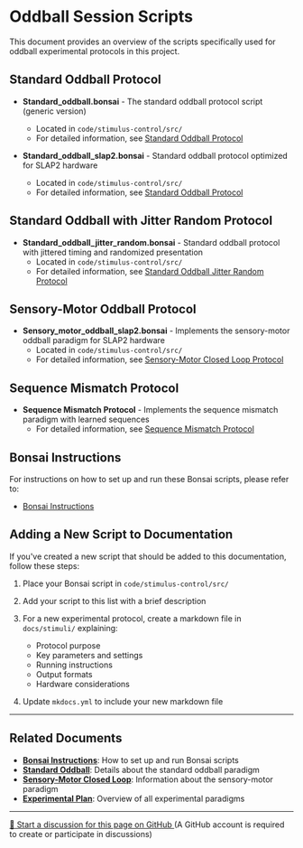 # Oddball Session Scripts

This document provides an overview of the scripts specifically used for oddball experimental protocols in this project.

## Standard Oddball Protocol

- **Standard_oddball.bonsai** - The standard oddball protocol script (generic version)
    - Located in `code/stimulus-control/src/`
    - For detailed information, see [Standard Oddball Protocol](standard-oddball.md)

- **Standard_oddball_slap2.bonsai** - Standard oddball protocol optimized for SLAP2 hardware
    - Located in `code/stimulus-control/src/`
    - For detailed information, see [Standard Oddball Protocol](standard-oddball.md)

## Standard Oddball with Jitter Random Protocol

- **Standard_oddball_jitter_random.bonsai** - Standard oddball protocol with jittered timing and randomized presentation
    - Located in `code/stimulus-control/src/`
    - For detailed information, see [Standard Oddball Jitter Random Protocol](standard-oddball-jitter-random.md)

## Sensory-Motor Oddball Protocol

- **Sensory_motor_oddball_slap2.bonsai** - Implements the sensory-motor oddball paradigm for SLAP2 hardware
    - Located in `code/stimulus-control/src/`
    - For detailed information, see [Sensory-Motor Closed Loop Protocol](sensory-motor-closed-loop.md)

## Sequence Mismatch Protocol

- **Sequence Mismatch Protocol** - Implements the sequence mismatch paradigm with learned sequences
    - For detailed information, see [Sequence Mismatch Protocol](sequence-mismatch.md)

## Bonsai Instructions

For instructions on how to set up and run these Bonsai scripts, please refer to:
- [Bonsai Instructions](bonsai_instructions.md)

## Adding a New Script to Documentation

If you've created a new script that should be added to this documentation, follow these steps:

1. Place your Bonsai script in `code/stimulus-control/src/`

2. Add your script to this list with a brief description

3. For a new experimental protocol, create a markdown file in `docs/stimuli/` explaining:
    - Protocol purpose
    - Key parameters and settings
    - Running instructions
    - Output formats
    - Hardware considerations

4. Update `mkdocs.yml` to include your new markdown file

---

## Related Documents

- **[Bonsai Instructions](bonsai_instructions.md)**: How to set up and run Bonsai scripts
- **[Standard Oddball](standard-oddball.md)**: Details about the standard oddball paradigm 
- **[Sensory-Motor Closed Loop](sensory-motor-closed-loop.md)**: Information about the sensory-motor paradigm
- **[Experimental Plan](../experimental-plan.md)**: Overview of all experimental paradigms

<!-- DISCUSSION_LINK_START -->
<div class="discussion-link">
    <hr>
    <p>
        <a href="https://github.com/allenneuraldynamics/openscope-community-predictive-processing/discussions/new?category=q-a&title=Discussion%3A%20stimuli/list_scripts" target="_blank">
            💬 Start a discussion for this page on GitHub
        </a>
        <span class="note">(A GitHub account is required to create or participate in discussions)</span>
    </p>
</div>
<!-- DISCUSSION_LINK_END -->
